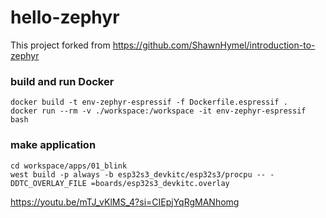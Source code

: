 # hello-zephyr
This project forked from https://github.com/ShawnHymel/introduction-to-zephyr

### build and run Docker
```
docker build -t env-zephyr-espressif -f Dockerfile.espressif .
docker run --rm -v ./workspace:/workspace -it env-zephyr-espressif bash
```
### make application
```
cd workspace/apps/01_blink
west build -p always -b esp32s3_devkitc/esp32s3/procpu -- -DDTC_OVERLAY_FILE =boards/esp32s3_devkitc.overlay
```

https://youtu.be/mTJ_vKlMS_4?si=CIEpjYqRgMANhomg

